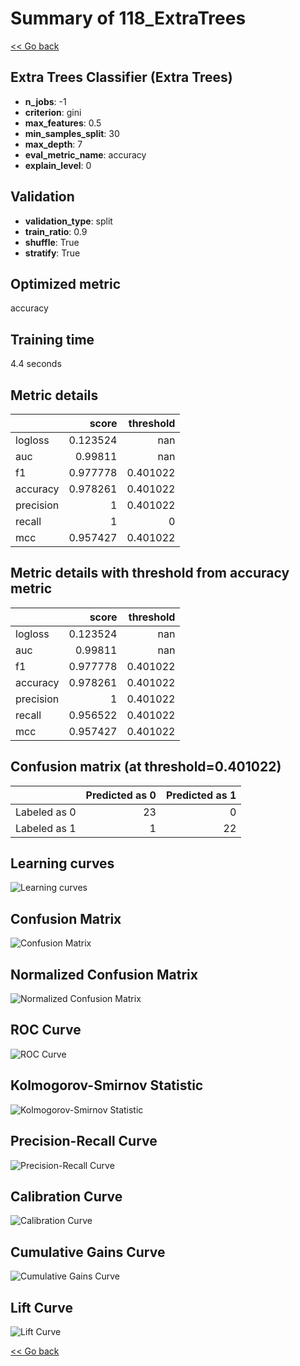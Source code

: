 # Summary of 118_ExtraTrees

[<< Go back](../README.md)


## Extra Trees Classifier (Extra Trees)
- **n_jobs**: -1
- **criterion**: gini
- **max_features**: 0.5
- **min_samples_split**: 30
- **max_depth**: 7
- **eval_metric_name**: accuracy
- **explain_level**: 0

## Validation
 - **validation_type**: split
 - **train_ratio**: 0.9
 - **shuffle**: True
 - **stratify**: True

## Optimized metric
accuracy

## Training time

4.4 seconds

## Metric details
|           |    score |   threshold |
|:----------|---------:|------------:|
| logloss   | 0.123524 |  nan        |
| auc       | 0.99811  |  nan        |
| f1        | 0.977778 |    0.401022 |
| accuracy  | 0.978261 |    0.401022 |
| precision | 1        |    0.401022 |
| recall    | 1        |    0        |
| mcc       | 0.957427 |    0.401022 |


## Metric details with threshold from accuracy metric
|           |    score |   threshold |
|:----------|---------:|------------:|
| logloss   | 0.123524 |  nan        |
| auc       | 0.99811  |  nan        |
| f1        | 0.977778 |    0.401022 |
| accuracy  | 0.978261 |    0.401022 |
| precision | 1        |    0.401022 |
| recall    | 0.956522 |    0.401022 |
| mcc       | 0.957427 |    0.401022 |


## Confusion matrix (at threshold=0.401022)
|              |   Predicted as 0 |   Predicted as 1 |
|:-------------|-----------------:|-----------------:|
| Labeled as 0 |               23 |                0 |
| Labeled as 1 |                1 |               22 |

## Learning curves
![Learning curves](learning_curves.png)
## Confusion Matrix

![Confusion Matrix](confusion_matrix.png)


## Normalized Confusion Matrix

![Normalized Confusion Matrix](confusion_matrix_normalized.png)


## ROC Curve

![ROC Curve](roc_curve.png)


## Kolmogorov-Smirnov Statistic

![Kolmogorov-Smirnov Statistic](ks_statistic.png)


## Precision-Recall Curve

![Precision-Recall Curve](precision_recall_curve.png)


## Calibration Curve

![Calibration Curve](calibration_curve_curve.png)


## Cumulative Gains Curve

![Cumulative Gains Curve](cumulative_gains_curve.png)


## Lift Curve

![Lift Curve](lift_curve.png)



[<< Go back](../README.md)
